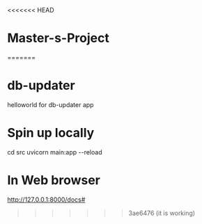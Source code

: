 <<<<<<< HEAD
# Master-s-Project
=======
# db-updater
helloworld for db-updater app

# Spin up locally

cd src
uvicorn main:app --reload

 # In Web browser
http://127.0.0.1:8000/docs#
>>>>>>> 3ae6476 (it is working)
